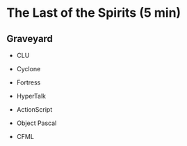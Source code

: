 # The Last of the Spirits (5 min)

## Graveyard

* CLU

* Cyclone

<!-- * Dart -->

<!-- * Dylan -->

* Fortress

* HyperTalk

* ActionScript

* Object Pascal

* CFML
